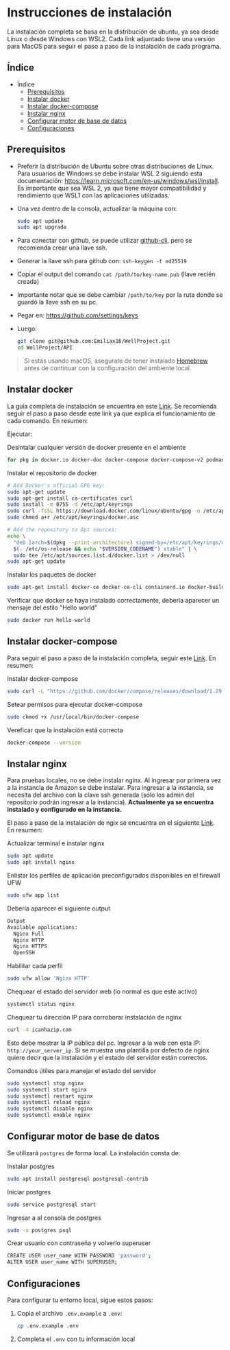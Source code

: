 # Instrucciones de instalación

La instalación completa se basa en la distribución de ubuntu, ya sea desde Linux o desde Windows con WSL2. Cada link adjuntado tiene una versión para MacOS para seguir el paso a paso de la instalación de cada programa.

## Índice

- Índice
  - [Prerequisitos](#prerequisitos)
  - [Instalar docker](#instalar-docker)
  - [Instalar docker-compose](#instalar-docker-compose)
  - [Instalar nginx](#instalar-nginx)
  - [Configurar motor de base de datos](#configurar-motor-de-base-de-datos)
  - [Configuraciones](#configuraciones)

## Prerequisitos

- Preferir la distribución de Ubuntu sobre otras distribuciones de Linux. Para usuarios de Windows se debe instalar WSL 2 siguiendo esta documentación: <https://learn.microsoft.com/en-us/windows/wsl/install>. Es importante que sea WSL 2, ya que tiene mayor compatibilidad y rendimiento que WSL1 con las aplicaciones utilizadas.
- Una vez dentro de la consola, actualizar la máquina con:
   ```sh
   sudo apt update
   sudo apt upgrade
   ```
- Para conectar con github, se puede utilizar [github-cli](https://cli.github.com/manual/gh_repo_clone), pero se recomienda crear una llave ssh.
- Generar la llave ssh para github con: `ssh-keygen -t ed25519`
- Copiar el output del comando `cat /path/to/key-name.pub` (llave recién creada)
- Importante notar que se debe cambiar `/path/to/key` por la ruta donde se guardó la llave ssh en su pc.
- Pegar en: <https://github.com/settings/keys>
- Luego:

   ```sh
   git clone git@github.com:Emiliax16/WellProject.git
   cd WellProject/API
   ```

> Si estas usando macOS, asegurate de tener instalado [Homebrew](https://brew.sh/) antes de continuar con la configuración del ambiente local.

## Instalar docker

La guía completa de instalación se encuentra en este [Link](https://docs.docker.com/engine/install/ubuntu/). Se recomienda seguir el paso a paso desde este link ya que explica el funcionamiento de cada comando. En resumen:

Ejecutar:

Desintalar cualquier versión de docker presente en el ambiente
```sh
for pkg in docker.io docker-doc docker-compose docker-compose-v2 podman-docker containerd runc; do sudo apt-get remove $pkg; done
```

Instalar el repositorio de docker
```sh
# Add Docker's official GPG key:
sudo apt-get update
sudo apt-get install ca-certificates curl
sudo install -m 0755 -d /etc/apt/keyrings
sudo curl -fsSL https://download.docker.com/linux/ubuntu/gpg -o /etc/apt/keyrings/docker.asc
sudo chmod a+r /etc/apt/keyrings/docker.asc

# Add the repository to Apt sources:
echo \
  "deb [arch=$(dpkg --print-architecture) signed-by=/etc/apt/keyrings/docker.asc] https://download.docker.com/linux/ubuntu \
  $(. /etc/os-release && echo "$VERSION_CODENAME") stable" | \
  sudo tee /etc/apt/sources.list.d/docker.list > /dev/null
sudo apt-get update
```

Instalar los paquetes de docker
```sh
sudo apt-get install docker-ce docker-ce-cli containerd.io docker-buildx-plugin docker-compose-plugin
```

Verificar que docker se haya instalado correctamente, debería aparecer un mensaje del estilo "Hello world"
```sh
sudo docker run hello-world
```

## Instalar docker-compose

Para seguir el paso a paso de la instalación completa, seguir este [Link](https://www.digitalocean.com/community/tutorials/how-to-install-and-use-docker-compose-on-ubuntu-20-04). En resumen:

Instalar docker-compose
```sh
sudo curl -L "https://github.com/docker/compose/releases/download/1.29.2/docker-compose-$(uname -s)-$(uname -m)" -o /usr/local/bin/docker-compose
```

Setear permisos para ejecutar docker-compose
```sh
sudo chmod +x /usr/local/bin/docker-compose
```

Vereficar que la instalación está correcta
```sh
docker-compose --version
```

## Instalar nginx

Para pruebas locales, no se debe instalar nginx. Al ingresar por primera vez a la instancia de Amazon se debe instalar. Para ingresar a la instancia, se necesita del archivo con la clave ssh generada (sólo los admin del repositorio podrán ingresar a la instancia). **Actualmente ya se encuentra instalado y configurado en la instancia.**

El paso a paso de la instalación de ngix se encuentra en el siguiente [Link](https://www.digitalocean.com/community/tutorials/how-to-install-nginx-on-ubuntu-20-04#step-2-adjusting-the-firewall). En resumen:

Actualizar terminal e instalar nginx
```sh
sudo apt update
sudo apt install nginx
```

Enlistar los perfiles de aplicación preconfigurados disponibles en el firewall UFW
```sh
sudo ufw app list
```
Debería aparecer el siguiente output
```sh
Output
Available applications:
  Nginx Full
  Nginx HTTP
  Nginx HTTPS
  OpenSSH
```

Habilitar cada perfil
```sh
sudo ufw allow 'Nginx HTTP'
```

Chequear el estado del servidor web (lo normal es que esté activo)
```sh
systemctl status nginx
```

Chequear tu dirección IP para corroborar instalación de nginx
```sh
curl -4 icanhazip.com
```
Esto debe mostrar la IP pública del pc. Ingresar a la web con esta IP: ```http://your_server_ip```. Si se muestra una plantilla por defecto de nginx quiere decir que la instalación y el estado del servidor están correctos.

Comandos útiles para manejar el estado del servidor
```sh
sudo systemctl stop nginx
sudo systemctl start nginx
sudo systemctl restart nginx
sudo systemctl reload nginx
sudo systemctl disable nginx
sudo systemctl enable nginx
```

## Configurar motor de base de datos

Se utilizará `postgres` de forma local. La instalación consta de:

Instalar postgres
```sh
sudo apt install postgresql postgresql-contrib
```

Iniciar postgres
```sh
sudo service postgresql start
```

Ingresar a al consola de postgres
```sh
sudo -u postgres psql
```

Crear usuario con contraseña y volverlo superuser
```sh
CREATE USER user_name WITH PASSWORD 'password';
ALTER USER user_name WITH SUPERUSER;
```

## Configuraciones

Para configurar tu entorno local, sigue estos pasos:

1. Copia el archivo `.env.example` a `.env`:
   ```bash
   cp .env.example .env
2. Completa el `.env` con tu información local
